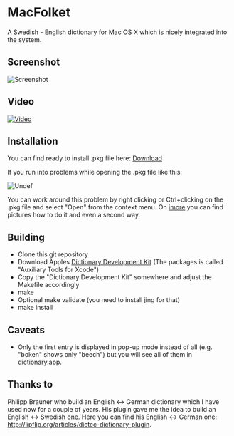 MacFolket
=========

A Swedish - English dictionary for Mac OS X which is nicely integrated into the system.


Screenshot
----------

![Screenshot](http://loessl.org/projekte/macfolket/images/svendict.jpg)


Video
-----

[![Video](http://img.youtube.com/vi/gWR_BvioaVw/0.jpg)](http://youtu.be/gWR_BvioaVw "This video shows the installation")


Installation
------------

You can find ready to install .pkg file here: [Download](http://macfolket.googlecode.com/files/MacFolket-2013-03-06.pkg)

If you run into problems while opening the .pkg file like this:

![Undef](http://loessl.org/projekte/macfolket/images/undef.png)

You can work around this problem by right clicking or Ctrl+clicking on the .pkg file and select "Open" from the context menu. On [imore](http://www.imore.com/how-open-apps-unidentified-developer-os-x-mountain-lion) you can find pictures how to do it and even a second way.


Building
--------

- Clone this git repository
- Download Apples [Dictionary Development Kit](https://developer.apple.com/downloads/) (The packages is called "Auxiliary Tools for Xcode")
- Copy the "Dictionary Development Kit" somewhere and adjust the Makefile accordingly
- make
- Optional make validate (you need to install jing for that)
- make install


Caveats
-------

- Only the first entry is displayed in pop-up mode instead of all (e.g. "boken" shows only "beech") but you will see all of them in dictionary.app.


Thanks to
---------

Philipp Brauner who build an English <-> German dictionary which I have used now for a couple of years. His plugin gave me the idea to build an English <-> Swedish one.
Here you can find his English <-> German one: http://lipflip.org/articles/dictcc-dictionary-plugin.

